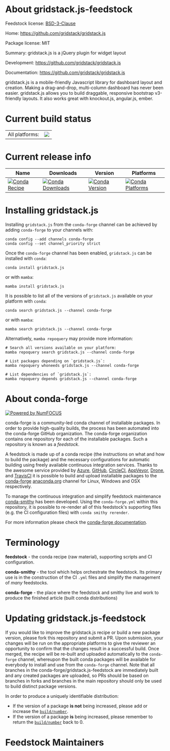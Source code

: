 About gridstack.js-feedstock
============================

Feedstock license: [BSD-3-Clause](https://github.com/conda-forge/gridstack.js-feedstock/blob/main/LICENSE.txt)

Home: https://github.com/gridstack/gridstack.js

Package license: MIT

Summary: gridstack.js is a jQuery plugin for widget layout

Development: https://github.com/gridstack/gridstack.js

Documentation: https://github.com/gridstack/gridstack.js

gridstack.js is a mobile-friendly Javascript library for dashboard layout and
creation. Making a drag-and-drop, multi-column dashboard has never been easier.
gridstack.js allows you to build draggable, responsive bootstrap v3-friendly
layouts. It also works great with knockout.js, angular.js, ember.


Current build status
====================


<table><tr><td>All platforms:</td>
    <td>
      <a href="https://dev.azure.com/conda-forge/feedstock-builds/_build/latest?definitionId=2970&branchName=main">
        <img src="https://dev.azure.com/conda-forge/feedstock-builds/_apis/build/status/gridstack.js-feedstock?branchName=main">
      </a>
    </td>
  </tr>
</table>

Current release info
====================

| Name | Downloads | Version | Platforms |
| --- | --- | --- | --- |
| [![Conda Recipe](https://img.shields.io/badge/recipe-gridstack.js-green.svg)](https://anaconda.org/conda-forge/gridstack.js) | [![Conda Downloads](https://img.shields.io/conda/dn/conda-forge/gridstack.js.svg)](https://anaconda.org/conda-forge/gridstack.js) | [![Conda Version](https://img.shields.io/conda/vn/conda-forge/gridstack.js.svg)](https://anaconda.org/conda-forge/gridstack.js) | [![Conda Platforms](https://img.shields.io/conda/pn/conda-forge/gridstack.js.svg)](https://anaconda.org/conda-forge/gridstack.js) |

Installing gridstack.js
=======================

Installing `gridstack.js` from the `conda-forge` channel can be achieved by adding `conda-forge` to your channels with:

```
conda config --add channels conda-forge
conda config --set channel_priority strict
```

Once the `conda-forge` channel has been enabled, `gridstack.js` can be installed with `conda`:

```
conda install gridstack.js
```

or with `mamba`:

```
mamba install gridstack.js
```

It is possible to list all of the versions of `gridstack.js` available on your platform with `conda`:

```
conda search gridstack.js --channel conda-forge
```

or with `mamba`:

```
mamba search gridstack.js --channel conda-forge
```

Alternatively, `mamba repoquery` may provide more information:

```
# Search all versions available on your platform:
mamba repoquery search gridstack.js --channel conda-forge

# List packages depending on `gridstack.js`:
mamba repoquery whoneeds gridstack.js --channel conda-forge

# List dependencies of `gridstack.js`:
mamba repoquery depends gridstack.js --channel conda-forge
```


About conda-forge
=================

[![Powered by
NumFOCUS](https://img.shields.io/badge/powered%20by-NumFOCUS-orange.svg?style=flat&colorA=E1523D&colorB=007D8A)](https://numfocus.org)

conda-forge is a community-led conda channel of installable packages.
In order to provide high-quality builds, the process has been automated into the
conda-forge GitHub organization. The conda-forge organization contains one repository
for each of the installable packages. Such a repository is known as a *feedstock*.

A feedstock is made up of a conda recipe (the instructions on what and how to build
the package) and the necessary configurations for automatic building using freely
available continuous integration services. Thanks to the awesome service provided by
[Azure](https://azure.microsoft.com/en-us/services/devops/), [GitHub](https://github.com/),
[CircleCI](https://circleci.com/), [AppVeyor](https://www.appveyor.com/),
[Drone](https://cloud.drone.io/welcome), and [TravisCI](https://travis-ci.com/)
it is possible to build and upload installable packages to the
[conda-forge](https://anaconda.org/conda-forge) [anaconda.org](https://anaconda.org/)
channel for Linux, Windows and OSX respectively.

To manage the continuous integration and simplify feedstock maintenance
[conda-smithy](https://github.com/conda-forge/conda-smithy) has been developed.
Using the ``conda-forge.yml`` within this repository, it is possible to re-render all of
this feedstock's supporting files (e.g. the CI configuration files) with ``conda smithy rerender``.

For more information please check the [conda-forge documentation](https://conda-forge.org/docs/).

Terminology
===========

**feedstock** - the conda recipe (raw material), supporting scripts and CI configuration.

**conda-smithy** - the tool which helps orchestrate the feedstock.
                   Its primary use is in the construction of the CI ``.yml`` files
                   and simplify the management of *many* feedstocks.

**conda-forge** - the place where the feedstock and smithy live and work to
                  produce the finished article (built conda distributions)


Updating gridstack.js-feedstock
===============================

If you would like to improve the gridstack.js recipe or build a new
package version, please fork this repository and submit a PR. Upon submission,
your changes will be run on the appropriate platforms to give the reviewer an
opportunity to confirm that the changes result in a successful build. Once
merged, the recipe will be re-built and uploaded automatically to the
`conda-forge` channel, whereupon the built conda packages will be available for
everybody to install and use from the `conda-forge` channel.
Note that all branches in the conda-forge/gridstack.js-feedstock are
immediately built and any created packages are uploaded, so PRs should be based
on branches in forks and branches in the main repository should only be used to
build distinct package versions.

In order to produce a uniquely identifiable distribution:
 * If the version of a package **is not** being increased, please add or increase
   the [``build/number``](https://docs.conda.io/projects/conda-build/en/latest/resources/define-metadata.html#build-number-and-string).
 * If the version of a package **is** being increased, please remember to return
   the [``build/number``](https://docs.conda.io/projects/conda-build/en/latest/resources/define-metadata.html#build-number-and-string)
   back to 0.

Feedstock Maintainers
=====================


